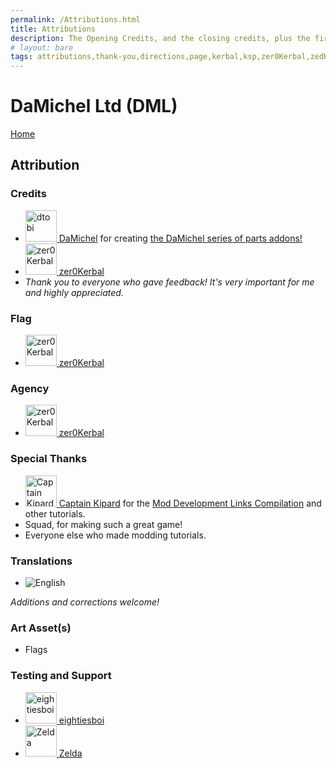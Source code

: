 ```yaml
---
permalink: /Attributions.html
title: Attributions
description: The Opening Credits, and the closing credits, plus the first of two (or is three) end credit scenes
# layout: bare
tags: attributions,thank-you,directions,page,kerbal,ksp,zer0Kerbal,zedK
---
```


<!--
Attributions.md v1.0.6.0
DaMichel Ltd (DML)
created: 01 Feb 2022
updated: 02 May 2022
-->

<script src="https://kit.fontawesome.com/0ea5493613.js" crossorigin="anonymous"></script>
<i class="fa fa-gear fa-spin fa-3x" style="color: firebrick"></i>
# DaMichel Ltd (DML)
[Home](./index.md)

## Attribution

### Credits

<ul>
  <li><a href="https://forum.kerbalspaceprogram.com/index.php?/profile/93697-*/"><img border="0" alt="dtobi" src="https://kerbal-forum-uploads.s3.us-west-2.amazonaws.com/set_resources_17/84c1e40ea0e759e3f1505eb1788ddf3c_default_photo.png"" width="50" height="50" > DaMichel</a> for creating <a href="https://forum.kerbalspaceprogram.com/index.php?/topic/208107-*/" alt="DaMichel Ltd (KM)"> the DaMichel series of parts addons!</a></li>
  <li><a href="[https://forum.kerbalspaceprogram.com/index.php?/profile/190933-*/ ](https://forum.kerbalspaceprogram.com/index.php?/profile/190933-*/)"><img border="0" alt="zer0Kerbal" src="https://kerbal-forum-uploads.s3.us-west-2.amazonaws.com/monthly_2018_08/free-clipart-hithhikers-guide-14.thumb.jpg.05fc7d1bdc37ce2bfca8923bf1e97303.jpg" width="50" height="50" > zer0Kerbal</a>
  <li><i>Thank you to everyone who gave feedback! It's very important for me and highly appreciated.</i></li>
</ul>

### Flag

<ul>
  <li><a href="https://forum.kerbalspaceprogram.com/index.php?/profile/190933-*/"><img border="0" alt="zer0Kerbal" src="https://kerbal-forum-uploads.s3.us-west-2.amazonaws.com/monthly_2018_08/free-clipart-hithhikers-guide-14.thumb.jpg.05fc7d1bdc37ce2bfca8923bf1e97303.jpg" width="50" height="50" > zer0Kerbal</a></li>
</ul>

### Agency

<ul>
  <li><a href="(https://forum.kerbalspaceprogram.com/index.php?/profile/190933-*/)"><img border="0" alt="zer0Kerbal" src="https://kerbal-forum-uploads.s3.us-west-2.amazonaws.com/monthly_2018_08/free-clipart-hithhikers-guide-14.thumb.jpg.05fc7d1bdc37ce2bfca8923bf1e97303.jpg" width="50" height="50" > zer0Kerbal</a></li>
</ul>

### Special Thanks

<ul>
  <li><a href="https://forum.kerbalspaceprogram.com/index.php?/profile/70516-captainkipard/"><img border="0" alt="Captain Kipard" src="https://kerbal-forum-uploads.s3.us-west-2.amazonaws.com/monthly_12_2015/itsame.png.3227b08e54fc9e3eaa0c6c2ad8e9ad07.thumb.png.5d3a3eb0344a23048ea58826e47b9781.png" width="50" height="50" > Captain Kipard</a> for the <a href="https://forum.kerbalspaceprogram.com/index.php?/topic/85372-*/"> Mod Development Links Compilation</a> and other tutorials.</li>
  <li>Squad, for making such a great game!</li>
  <li>Everyone else who made modding tutorials.</li>
</ul>

### Translations

* ![English](https://raw.githubusercontent.com/zer0Kerbal/zer0Kerbal/zed'K/Localization/img/American-flag-sm.png)

*Additions and corrections welcome!*

### Art Asset(s)

* Flags

### Testing and Support

<ul>
  <li><a href="https://forum.kerbalspaceprogram.com/index.php?/profile/133828-eightiesboi/"><img border="0" alt="eightiesboi" src="https://kerbal-forum-uploads.s3.us-west-2.amazonaws.com/monthly_2018_01/happy_velociraptor_dinosaur_greeting_cards-r918b99ab65894a198682f360e419773a_xvuak_8byvr_512.thumb.jpg.00c28897eef8a91ee74f6cb59a9bbb5f.jpg" width="50" height="50" > eightiesboi</a></li>
  <li><a href="https://forum.kerbalspaceprogram.com/index.php?/profile/66411-zelda/"><img border="0" alt="Zelda" src="https://kerbal-forum-uploads.s3.us-west-2.amazonaws.com/monthly_2019_07/LoZ_RGB_960x960.thumb.jpg.32a815400e819b11482764bdea71373c.jpg" width="50" height="50" > Zelda</a></li>
</ul>

<!-- links -->
[DML]: https://forum.kerbalspaceprogram.com/index.php?/topic/208107-*/ "DaMichel Ltd Forum Thread"

[damichel]: https://forum.kerbalspaceprogram.com/index.php?/profile/93697-*/ "damichel"
[cptkipard]: https://forum.kerbalspaceprogram.com/index.php?/profile/70516-*/ "Captain Kipard"
[zer0Kerbal]: https://forum.kerbalspaceprogram.com/index.php?/profile/190933-*/ "zer0Kerbal"

<!-- ![BR](https://raw.githubusercontent.com/zer0Kerbal/zer0Kerbal/zed'K/Localization/img/Brazilian-flag-sm.png) Brasil
![CN](https://raw.githubusercontent.com/zer0Kerbal/zer0Kerbal/zed'K/Localization/img/Chinese-flag-sm.png) 中文
![DE](https://raw.githubusercontent.com/zer0Kerbal/zer0Kerbal/zed'K/Localization/img/German-flag-sm.png) Deutsch
![ES](https://raw.githubusercontent.com/zer0Kerbal/zer0Kerbal/zed'K/Localization/img/Spanish-flag-sm.png) Español
![FR](https://raw.githubusercontent.com/zer0Kerbal/zer0Kerbal/zed'K/Localization/img/French-flag-sm.png) Français
![IT](https://raw.githubusercontent.com/zer0Kerbal/zer0Kerbal/zed'K/Localization/img/Italian-flag-sm.png) Italiano
![JA](https://raw.githubusercontent.com/zer0Kerbal/zer0Kerbal/zed'K/Localization/img/Japanese-flag-sm.png) 日本語
![KO](https://raw.githubusercontent.com/zer0Kerbal/zer0Kerbal/zed'K/Localization/img/South-Korean-flag-sm.png) 한국어
![ME](https://raw.githubusercontent.com/zer0Kerbal/zer0Kerbal/zed'K/Localization/img/Mexican-flag-sm.png) Español Mexicano
![NL](https://raw.githubusercontent.com/zer0Kerbal/zer0Kerbal/zed'K/Localization/img/Dutch-flag-sm.png) Dutch
![NO](https://raw.githubusercontent.com/zer0Kerbal/zer0Kerbal/zed'K/Localization/img/Norwegian-flag-sm.png) Norsk
![PO](https://raw.githubusercontent.com/zer0Kerbal/zer0Kerbal/zed'K/Localization/img/Polish-flag-sm.png) Polski
![RU](https://raw.githubusercontent.com/zer0Kerbal/zer0Kerbal/zed'K/Localization/img/Russian-flag-sm.png) Русский
![SW](https://raw.githubusercontent.com/zer0Kerbal/zer0Kerbal/zed'K/Localization/img/Swedish-flag-sm.png) Svenska
![TW](https://raw.githubusercontent.com/zer0Kerbal/zer0Kerbal/zed'K/Localization/img/Taiwanese-flag-sm.png) 国语 -->

<!-- this file CC BY-ND 4.0 by zer0Kerbal -->
